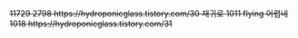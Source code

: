 <S LIST>
11729  
2798 https://hydroponicglass.tistory.com/30  재귀로 
1011 flying 어렵네  
1018 https://hydroponicglass.tistory.com/31  

<E LIST>
